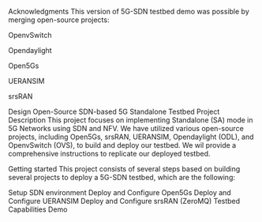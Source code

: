 Acknowledgments
This version of 5G-SDN testbed demo was possible by merging open-source projects:

OpenvSwitch

Opendaylight

Open5Gs

UERANSIM

srsRAN

Design Open-Source SDN-based 5G Standalone Testbed
Project Description
This project focuses on implementing Standalone (SA) mode in 5G Networks using SDN and NFV. We have utilized various open-source projects, including Open5Gs, srsRAN, UERANSIM, Opendaylight (ODL), and OpenvSwitch (OVS), to build and deploy our testbed. We wil provide a comprehensive instructions to replicate our deployed testbed.

Getting started
This project consists of several steps based on building several projects to deploy a 5G-SDN testbed, which are the following:

Setup SDN environment
Deploy and Configure Open5Gs
Deploy and Configure UERANSIM
Deploy and Configure srsRAN (ZeroMQ)
Testbed Capabilities Demo
